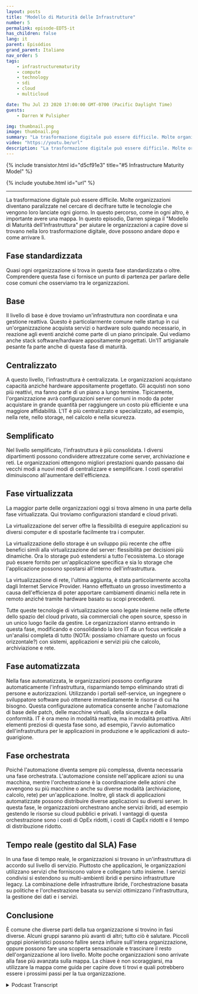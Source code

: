 ```yaml
---
layout: posts
title: "Modello di Maturità delle Infrastrutture"
number: 5
permalink: episode-EDT5-it
has_children: false
lang: it
parent: Episódios
grand_parent: Italiano
nav_order: 5
tags:
    - infrastructurematurity
    - compute
    - technology
    - sdi
    - cloud
    - multicloud

date: Thu Jul 23 2020 17:00:00 GMT-0700 (Pacific Daylight Time)
guests:
    - Darren W Pulsipher

img: thumbnail.png
image: thumbnail.png
summary: "La trasformazione digitale può essere difficile. Molte organizzazioni diventano paralizzate nel tentativo di decifrare tutte le tecnologie che vengono loro proposte ogni giorno. In questo viaggio, come in qualunque altro, è importante avere una mappa. In questo episodio, Darren spiega il Modello di Maturità dell'Infrastruttura per aiutare le organizzazioni a capire dove si trovano nella loro trasformazione digitale, dove possono andare successivamente e come arrivarci."
video: "https://youtu.be/url"
description: "La trasformazione digitale può essere difficile. Molte organizzazioni diventano paralizzate nel tentativo di decifrare tutte le tecnologie che vengono loro proposte ogni giorno. In questo viaggio, come in qualunque altro, è importante avere una mappa. In questo episodio, Darren spiega il Modello di Maturità dell'Infrastruttura per aiutare le organizzazioni a capire dove si trovano nella loro trasformazione digitale, dove possono andare successivamente e come arrivarci."
---
```


<div>
{% include transistor.html id="d5cf91e3" title="#5 Infrastructure Maturity Model" %}

{% include youtube.html id="url" %}
</div>

---

La trasformazione digitale può essere difficile. Molte organizzazioni diventano paralizzate nel cercare di decifrare tutte le tecnologie che vengono loro lanciate ogni giorno. In questo percorso, come in ogni altro, è importante avere una mappa. In questo episodio, Darren spiega il "Modello di Maturità dell'Infrastruttura" per aiutare le organizzazioni a capire dove si trovano nella loro trasformazione digitale, dove possono andare dopo e come arrivare lì.

## Fase standardizzata

Quasi ogni organizzazione si trova in questa fase standardizzata o oltre. Comprendere questa fase ci fornisce un punto di partenza per parlare delle cose comuni che osserviamo tra le organizzazioni.

## Base

Il livello di base è dove troviamo un'infrastruttura non coordinata e una gestione reattiva. Questo è particolarmente comune nelle startup in cui un'organizzazione acquista servizi o hardware solo quando necessario, in reazione agli eventi anziché come parte di un piano principale. Qui vediamo anche stack software/hardware appositamente progettati. Un'IT artigianale pesante fa parte anche di questa fase di maturità.

## Centralizzato

A questo livello, l'infrastruttura è centralizzata. Le organizzazioni acquistano capacità anziché hardware appositamente progettato. Gli acquisti non sono più reattivi, ma fanno parte di un piano a lungo termine. Tipicamente, l'organizzazione avrà configurazioni server comuni in modo da poter acquistare in grande quantità per raggiungere un costo più efficiente e una maggiore affidabilità. L'IT è più centralizzato e specializzato, ad esempio, nella rete, nello storage, nel calcolo e nella sicurezza.

## Semplificato

Nel livello semplificato, l'infrastruttura è più consolidata. I diversi dipartimenti possono condividere attrezzature come server, archiviazione e reti. Le organizzazioni ottengono migliori prestazioni quando passano dai vecchi modi a nuovi modi di centralizzare e semplificare. I costi operativi diminuiscono all'aumentare dell'efficienza.

## Fase virtualizzata

La maggior parte delle organizzazioni oggi si trova almeno in una parte della fase virtualizzata. Qui troviamo configurazioni standard e cloud privati.

La virtualizzazione del server offre la flessibilità di eseguire applicazioni su diversi computer e di spostarle facilmente tra i computer.

La virtualizzazione dello storage è un sviluppo più recente che offre benefici simili alla virtualizzazione del server: flessibilità per decisioni più dinamiche. Ora lo storage può estendersi a tutto l'ecosistema. Lo storage può essere fornito per un'applicazione specifica e sia lo storage che l'applicazione possono spostarsi all'interno dell'infrastruttura.

La virtualizzazione di rete, l'ultima aggiunta, è stata particolarmente accolta dagli Internet Service Provider. Hanno effettuato un grosso investimento a causa dell'efficienza di poter apportare cambiamenti dinamici nella rete in remoto anziché tramite hardware basato su scopi precedenti.

Tutte queste tecnologie di virtualizzazione sono legate insieme nelle offerte dello spazio del cloud privato, sia commerciali che open source, spesso in un unico luogo facile da gestire. Le organizzazioni stanno entrando in questa fase, modificando e consolidando la loro IT da un focus verticale a un'analisi completa di tutto (NOTA: possiamo chiamare questo un focus orizzontale?) con sistemi, applicazioni e servizi più che calcolo, archiviazione e rete.

## Fase automatizzata

Nella fase automatizzata, le organizzazioni possono configurare automaticamente l'infrastruttura, risparmiando tempo eliminando strati di persone e autorizzazioni. Utilizzando i portali self-service, un ingegnere o sviluppatore software può ottenere immediatamente le risorse di cui ha bisogno. Questa configurazione automatica consente anche l'automazione di base delle patch, delle macchine virtuali, della sicurezza e della conformità. IT è ora meno in modalità reattiva, ma in modalità proattiva. Altri elementi preziosi di questa fase sono, ad esempio, l'avvio automatico dell'infrastruttura per le applicazioni in produzione e le applicazioni di auto-guarigione.

## Fase orchestrata

Poiché l'automazione diventa sempre più complessa, diventa necessaria una fase orchestrata. L'automazione consiste nell'applicare azioni su una macchina, mentre l'orchestrazione è la coordinazione delle azioni che avvengono su più macchine o anche su diverse modalità (archiviazione, calcolo, rete) per un'applicazione. Inoltre, gli stack di applicazioni automatizzate possono distribuire diverse applicazioni su diversi server. In questa fase, le organizzazioni orchestrano anche servizi ibridi, ad esempio gestendo le risorse su cloud pubblici e privati. I vantaggi di questa orchestrazione sono i costi di OpEx ridotti, i costi di CapEx ridotti e il tempo di distribuzione ridotto.

## Tempo reale (gestito dal SLA) Fase

In una fase di tempo reale, le organizzazioni si trovano in un'infrastruttura di accordo sul livello di servizio. Piuttosto che applicazioni, le organizzazioni utilizzano servizi che forniscono valore e collegano tutto insieme. I servizi condivisi si estendono su multi-ambienti ibridi e persino infrastrutture legacy. La combinazione delle infrastrutture ibride, l'orchestrazione basata su politiche e l'orchestrazione basata su servizi ottimizzano l'infrastruttura, la gestione dei dati e i servizi.

## Conclusione

È comune che diverse parti della tua organizzazione si trovino in fasi diverse. Alcuni gruppi saranno più avanti di altri; tutto ciò è salutare. Piccoli gruppi pionieristici possono fallire senza influire sull'intera organizzazione, oppure possono fare una scoperta sensazionale e trascinare il resto dell'organizzazione al loro livello. Molte poche organizzazioni sono arrivate alla fase più avanzata sulla mappa. La chiave è non scoraggiarsi, ma utilizzare la mappa come guida per capire dove ti trovi e quali potrebbero essere i prossimi passi per la tua organizzazione.



<details>
<summary> Podcast Transcript </summary>

<p></p>

</details>
